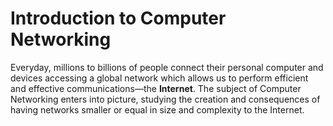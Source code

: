 # Introduction to Computer Networking

Everyday, millions to billions of people connect their personal computer and devices accessing a global network which allows us to perform efficient and effective communications—the **Internet**. The subject of Computer Networking enters into picture, studying the creation and consequences of having networks smaller or equal in size and complexity to the Internet.

